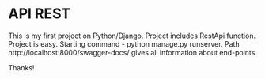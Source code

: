 # API REST 
This is my first project on Python/Django. Project includes RestApi function.
Project is easy. Starting command - python manage.py runserver.
Path http://localhost:8000/swagger-docs/ gives all information about end-points.

Thanks!
